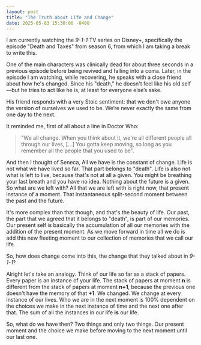```yaml
---
layout: post
title: "The Truth about Life and Change"
date: 2025-05-03 15:30:00 -0400
---
```


I am currently watching the *9-1-1* TV series on Disney+, specifically the episode "Death and Taxes" from season 6, from which I am taking a break to write this.

One of the main characters was clinically dead for about three seconds in a previous episode before being revived and falling into a coma. Later, in the episode I am watching, while recovering, he speaks with a close friend about how he's changed. Since his "death," he doesn't feel like his old self—but he tries to act like he is, at least for everyone else’s sake.

His friend responds with a very Stoic sentiment: that we don't owe anyone the version of ourselves we used to be. We’re never exactly the same from one day to the next.

It reminded me, first of all about a line in Doctor Who:

>"We all change. When you think about it, we're all different people all through our lives, [...] You gotta keep moving, so long as you remember all the people that you used to be". 

And then I thought of Seneca, All we have is the constant of change. Life is not what we have lived so far. That part belongs to "death". Life is also not what is left to live, because that's not at all a given. You might be breathing your last breath and you have no idea. Nothing about the future is a given. So what are we left with? All that we are left with is right now, that present instance of a moment. That instantaneous split-second moment between the past and the future. 

It's more complex than that though, and that's the beauty of life. Our past, the part that we agreed that it belongs to "death", is part of our memories. Our present self is basically the accumulation of all our memories with the addition of the present moment. As we move forward in time all we do is add this new fleeting moment to our collection of memories that we call our life.

So, how does change come into this, the change that they talked about in *9-1-1*? 

Alright let's take an analogy. Think of our life so far as a stack of papers. Every paper is an instance of your life. The stack of papers at moment **n** is different from the stack of papers at moment **n+1**, because the previous one doesn't have the memory of that **+1**. We changed. We change at every instance of our lives. Who we are in the next moment is 100% dependent on the choices we make in the next instance of time and the next one after that. The sum of all the instances in our life **is** our life.

So, what do we have then? Two things and only two things. Our present moment and the choice we make before moving to the next moment until our last one.
